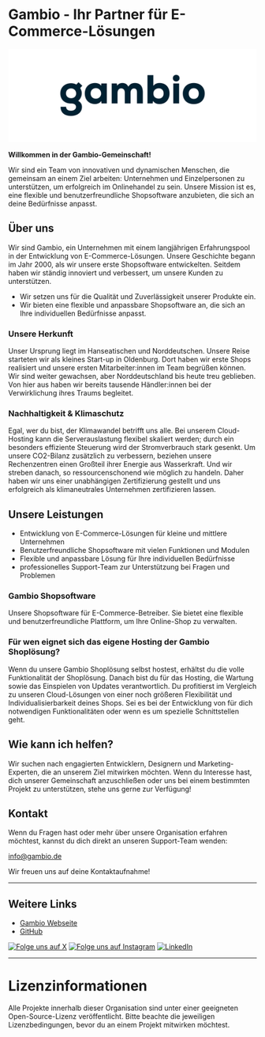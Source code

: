 # Gambio - Ihr Partner für E-Commerce-Lösungen

<picture>
  <source media="(prefers-color-scheme: dark)" srcset="https://github.com/gambio/.github/blob/main/profile/gambio-logo-text-trans-white.png">
  <source media="(prefers-color-scheme: light)" srcset="https://github.com/gambio/.github/blob/main/profile/gambio-logo-text-trans-blue.png">
  <img alt="Gambio Logo" src="https://github.com/gambio/.github/blob/main/profile/gambio-logo-text-trans-blue.png">
</picture>

**Willkommen in der Gambio-Gemeinschaft!**

Wir sind ein Team von innovativen und dynamischen Menschen, die gemeinsam an einem Ziel arbeiten: Unternehmen und Einzelpersonen zu unterstützen, um erfolgreich im Onlinehandel zu sein. Unsere Mission ist es, eine flexible und benutzerfreundliche Shopsoftware anzubieten, die sich an deine Bedürfnisse anpasst.

## Über uns

Wir sind Gambio, ein Unternehmen mit einem langjährigen Erfahrungspool in der Entwicklung von E-Commerce-Lösungen. Unsere Geschichte begann im Jahr 2000, als wir unsere erste Shopsoftware entwickelten. Seitdem haben wir ständig innoviert und verbessert, um unsere Kunden zu unterstützen.

* Wir setzen uns für die Qualität und Zuverlässigkeit unserer Produkte ein.
* Wir bieten eine flexible und anpassbare Shopsoftware an, die sich an Ihre individuellen Bedürfnisse anpasst.

### Unsere Herkunft

Unser Ursprung liegt im Hanseatischen und Norddeutschen. Unsere Reise starteten wir als kleines Start-up in Oldenburg. Dort haben wir erste Shops realisiert und unsere ersten Mitarbeiter:innen im Team begrüßen können. Wir sind weiter gewachsen, aber Norddeutschland bis heute treu geblieben. Von hier aus haben wir bereits tausende Händler:innen bei der Verwirklichung ihres Traums begleitet.


### Nachhaltigkeit & Klimaschutz

Egal, wer du bist, der Klimawandel betrifft uns alle. Bei unserem Cloud-Hosting kann die Serverauslastung flexibel skaliert werden; durch ein besonders effiziente Steuerung wird der Stromverbrauch stark gesenkt. Um unsere CO2-Bilanz zusätzlich zu verbessern, beziehen unsere Rechenzentren einen Großteil ihrer Energie aus Wasserkraft. Und wir streben danach, so ressourcenschonend wie möglich zu handeln. Daher haben wir uns einer unabhängigen Zertifizierung gestellt und uns erfolgreich als klimaneutrales Unternehmen zertifizieren lassen.


## Unsere Leistungen

* Entwicklung von E-Commerce-Lösungen für kleine und mittlere Unternehmen
* Benutzerfreundliche Shopsoftware mit vielen Funktionen und Modulen
* Flexible und anpassbare Lösung für Ihre individuellen Bedürfnisse
* professionelles Support-Team zur Unterstützung bei Fragen und Problemen

### Gambio Shopsoftware

Unsere Shopsoftware für E-Commerce-Betreiber. Sie bietet eine flexible und benutzerfreundliche Plattform, um Ihre Online-Shop zu verwalten.


### Für wen eignet sich das eigene Hosting der Gambio Shoplösung?

Wenn du unsere Gambio Shoplösung selbst hostest, erhältst du die volle Funktionalität der Shoplösung. Danach bist du für das Hosting, die Wartung sowie das Einspielen von Updates verantwortlich. Du profitierst im Vergleich zu unseren Cloud-Lösungen von einer noch größeren Flexibilität und Individualisierbarkeit deines Shops. Sei es bei der Entwicklung von für dich notwendigen Funktionalitäten oder wenn es um spezielle Schnittstellen geht.


## Wie kann ich helfen?

Wir suchen nach engagierten Entwicklern, Designern und Marketing-Experten, die an unserem Ziel mitwirken möchten. Wenn du Interesse hast, dich unserer Gemeinschaft anzuschließen oder uns bei einem bestimmten Projekt zu unterstützen, stehe uns gerne zur Verfügung!

## Kontakt

Wenn du Fragen hast oder mehr über unsere Organisation erfahren möchtest, kannst du dich direkt an unseren Support-Team wenden:

[info@gambio.de](mailto:info@gambio.de)

Wir freuen uns auf deine Kontaktaufnahme!

---

## Weitere Links

* [Gambio Webseite](https://www.gambio.de)
* [GitHub](https://github.com/gambio/gx)

[![Folge uns auf X](https://img.shields.io/twitter/follow/gambio?style=social&label=Follow)](https://x.com/gambio)
[![Folge uns auf Instagram](https://img.shields.io/badge/Instagram-%23E4405F.svg?logo=Instagram&logoColor=white)](https://instagram.com/gambio_shopsoftware)
[![LinkedIn](https://img.shields.io/badge/Linkedin-%230077B5.svg?logo=linkedin&logoColor=white)](https://www.linkedin.com/company/gambio-gmbh)


---

# Lizenzinformationen

Alle Projekte innerhalb dieser Organisation sind unter einer geeigneten Open-Source-Lizenz veröffentlicht. Bitte beachte die jeweiligen Lizenzbedingungen, bevor du an einem Projekt mitwirken möchtest.
